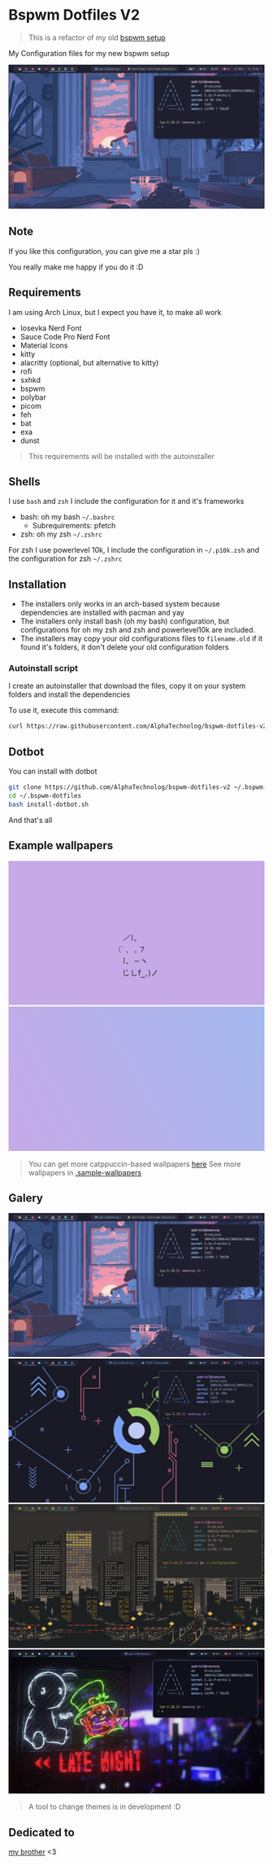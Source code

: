 # Bspwm Dotfiles V2

> This is a refactor of my old [bspwm setup](https://github.com/AlphaTechnolog/bspwm-dotfiles)

My Configuration files for my new bspwm setup

![rice](./.misc/rice.png)

## Note

If you like this configuration, you can give me a star pls :)

You really make me happy if you do it :D

## Requirements

I am using Arch Linux, but I expect you have it, to make all work

- Iosevka Nerd Font
- Sauce Code Pro Nerd Font
- Material Icons
- kitty
- alacritty (optional, but alternative to kitty)
- rofi
- sxhkd
- bspwm
- polybar
- picom
- feh
- bat
- exa
- dunst

> This requirements will be installed with the autoinstaller

## Shells

I use `bash` and `zsh` I include the configuration for it and it's frameworks

- bash: oh my bash `~/.bashrc`
  - Subrequirements: pfetch
- zsh: oh my zsh `~/.zshrc`

For zsh I use powerlevel 10k, I include the configuration in `~/.p10k.zsh` and
the configuration for zsh `~/.zshrc`

## Installation

- The installers only works in an arch-based system because dependencies are installed with pacman and yay
- The installers only install bash (oh my bash) configuration, but configurations for oh my zsh and zsh and powerlevel10k are included.
- The installers may copy your old configurations files to `filename.old` if it found it's folders, it don't delete your old configuration folders

### Autoinstall script

I create an autoinstaller that download the files, copy it on your system folders
and install the dependencies

To use it, execute this command:

```sh
curl https://raw.githubusercontent.com/AlphaTechnolog/bspwm-dotfiles-v2/main/install.sh | bash
```

## Dotbot

You can install with dotbot

```sh
git clone https://github.com/AlphaTechnolog/bspwm-dotfiles-v2 ~/.bspwm-dotfiles
cd ~/.bspwm-dotfiles
bash install-dotbot.sh
```

And that's all

## Example wallpapers

![catppuccin-cat](./.sample-wallpapers/catppuccin-cat.png)
![magenta-blue](./.sample-wallpapers/magenta-blue.png)

> You can get more catppuccin-based wallpapers [here](https://github.com/catppuccin/wallpapers)
> See more wallpapers in [.sample-wallpapers](https://github.com/AlphaTechnolog/bspwm-dotfiles-v2/tree/main/.sample-wallpapers)

## Galery

![catppuccin](./.misc/showcase/catppuccin.png)
![tokyonight](./.misc/showcase/tokyonight.png)
![gruvbox](./.misc/showcase/gruvbox.png)
![material-ocean](./.misc/showcase/material-ocean.png)

> A tool to change themes is in development :D

## Dedicated to

[my brother](https://github.com/Jags1906) <3
